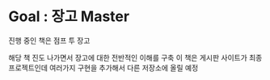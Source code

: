 # Goal : 장고 Master

진행 중인 책은 점프 투 장고

해당 책 진도 나가면서 장고에 대한 전반적인 이해를 구축
이 책은 게시판 사이트가 최종 프로젝트인데 여러가지 구현을 추가해서 다른 저장소에 올릴 예정
